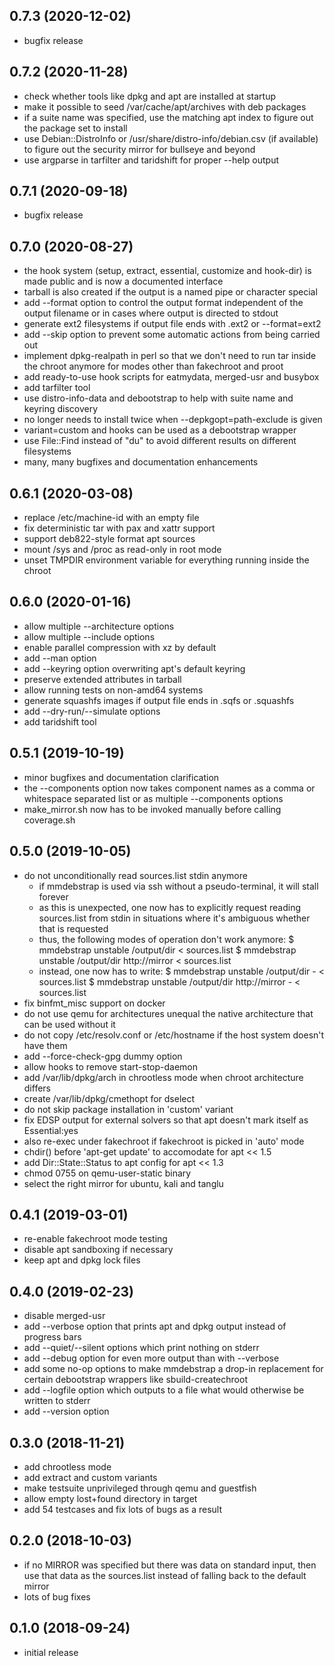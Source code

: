 0.7.3 (2020-12-02)
------------------

 - bugfix release

0.7.2 (2020-11-28)
------------------

 - check whether tools like dpkg and apt are installed at startup
 - make it possible to seed /var/cache/apt/archives with deb packages
 - if a suite name was specified, use the matching apt index to figure out the
   package set to install
 - use Debian::DistroInfo or /usr/share/distro-info/debian.csv (if available)
   to figure out the security mirror for bullseye and beyond
 - use argparse in tarfilter and taridshift for proper --help output

0.7.1 (2020-09-18)
------------------

 - bugfix release

0.7.0 (2020-08-27)
-----------------

 - the hook system (setup, extract, essential, customize and hook-dir) is made
   public and is now a documented interface
 - tarball is also created if the output is a named pipe or character special
 - add --format option to control the output format independent of the output
   filename or in cases where output is directed to stdout
 - generate ext2 filesystems if output file ends with .ext2 or --format=ext2
 - add --skip option to prevent some automatic actions from being carried out
 - implement dpkg-realpath in perl so that we don't need to run tar inside the
   chroot anymore for modes other than fakechroot and proot
 - add ready-to-use hook scripts for eatmydata, merged-usr and busybox
 - add tarfilter tool
 - use distro-info-data and debootstrap to help with suite name and keyring
   discovery
 - no longer needs to install twice when --depkgopt=path-exclude is given
 - variant=custom and hooks can be used as a debootstrap wrapper
 - use File::Find instead of "du" to avoid different results on different
   filesystems
 - many, many bugfixes and documentation enhancements

0.6.1 (2020-03-08)
------------------

 - replace /etc/machine-id with an empty file
 - fix deterministic tar with pax and xattr support
 - support deb822-style format apt sources
 - mount /sys and /proc as read-only in root mode
 - unset TMPDIR environment variable for everything running inside the chroot

0.6.0 (2020-01-16)
------------------

 - allow multiple --architecture options
 - allow multiple --include options
 - enable parallel compression with xz by default
 - add --man option
 - add --keyring option overwriting apt's default keyring
 - preserve extended attributes in tarball
 - allow running tests on non-amd64 systems
 - generate squashfs images if output file ends in .sqfs or .squashfs
 - add --dry-run/--simulate options
 - add taridshift tool

0.5.1 (2019-10-19)
------------------

 - minor bugfixes and documentation clarification
 - the --components option now takes component names as a comma or whitespace
   separated list or as multiple --components options
 - make_mirror.sh now has to be invoked manually before calling coverage.sh

0.5.0 (2019-10-05)
------------------

 - do not unconditionally read sources.list stdin anymore
     * if mmdebstrap is used via ssh without a pseudo-terminal, it will stall
       forever
     * as this is unexpected, one now has to explicitly request reading
       sources.list from stdin in situations where it's ambiguous whether
       that is requested
     * thus, the following modes of operation don't work anymore:
         $ mmdebstrap unstable /output/dir < sources.list
         $ mmdebstrap unstable /output/dir http://mirror < sources.list
     * instead, one now has to write:
         $ mmdebstrap unstable /output/dir - < sources.list
         $ mmdebstrap unstable /output/dir http://mirror - < sources.list
 - fix binfmt_misc support on docker
 - do not use qemu for architectures unequal the native architecture that can
   be used without it
 - do not copy /etc/resolv.conf or /etc/hostname if the host system doesn't
   have them
 - add --force-check-gpg dummy option
 - allow hooks to remove start-stop-daemon
 - add /var/lib/dpkg/arch in chrootless mode when chroot architecture differs
 - create /var/lib/dpkg/cmethopt for dselect
 - do not skip package installation in 'custom' variant
 - fix EDSP output for external solvers so that apt doesn't mark itself as
   Essential:yes
 - also re-exec under fakechroot if fakechroot is picked in 'auto' mode
 - chdir() before 'apt-get update' to accomodate for apt << 1.5
 - add Dir::State::Status to apt config for apt << 1.3
 - chmod 0755 on qemu-user-static binary
 - select the right mirror for ubuntu, kali and tanglu

0.4.1 (2019-03-01)
------------------

 - re-enable fakechroot mode testing
 - disable apt sandboxing if necessary
 - keep apt and dpkg lock files

0.4.0 (2019-02-23)
------------------

 - disable merged-usr
 - add --verbose option that prints apt and dpkg output instead of progress
   bars
 - add --quiet/--silent options which print nothing on stderr
 - add --debug option for even more output than with --verbose
 - add some no-op options to make mmdebstrap a drop-in replacement for certain
   debootstrap wrappers like sbuild-createchroot
 - add --logfile option which outputs to a file what would otherwise be written
   to stderr
 - add --version option

0.3.0 (2018-11-21)
------------------

 - add chrootless mode
 - add extract and custom variants
 - make testsuite unprivileged through qemu and guestfish
 - allow empty lost+found directory in target
 - add 54 testcases and fix lots of bugs as a result

0.2.0 (2018-10-03)
------------------

 - if no MIRROR was specified but there was data on standard input, then use
   that data as the sources.list instead of falling back to the default mirror
 - lots of bug fixes

0.1.0 (2018-09-24)
------------------

 - initial release
